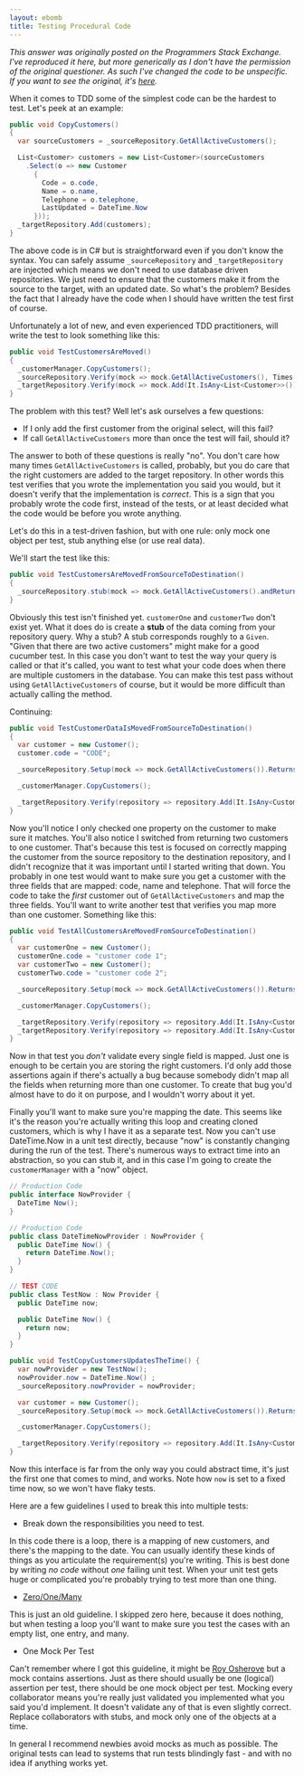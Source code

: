 ```yaml
---
layout: ebomb
title: Testing Procedural Code
---
```


*This answer was originally posted on the Programmers Stack Exchange. I've reproduced it here, but more generically as I don't have the permission of the original questioner. As such I've changed the code to be unspecific. If you want to see the original, it's [here](http://programmers.stackexchange.com/questions/318369/unit-test-for-void-which-copies-data-from-one-location-to-another/325905#325905).*

When it comes to TDD some of the simplest code can be the hardest to test. Let's peek at an example:

```c#
public void CopyCustomers()
{
  var sourceCustomers = _sourceRepository.GetAllActiveCustomers();

  List<Customer> customers = new List<Customer>(sourceCustomers
    .Select(o => new Customer
      {
        Code = o.code,
        Name = o.name,
        Telephone = o.telephone,
        LastUpdated = DateTime.Now
      }));
  _targetRepository.Add(customers);
}
```

The above code is in C# but is straightforward even if you don't know the syntax. You can safely assume `_sourceRepository` and `_targetRepository` are injected which means we don't need to use database driven repositories. We just need to ensure that the customers make it from the source to the target, with an updated date. So what's the problem? Besides the fact that I already have the code when I should have written the test first of course.

Unfortunately a lot of new, and even experienced TDD practitioners, will write the test to look something like this:

```c#
public void TestCustomersAreMoved()
{
  _customerManager.CopyCustomers();
  _sourceRepository.Verify(mock => mock.GetAllActiveCustomers(), Times.Once());
  _targetRepository.Verify(mock => mock.Add(It.IsAny<List<Customer>>()), Times.Once());
}
```

The problem with this test? Well let's ask ourselves a few questions:

* If I only add the first customer from the original select, will this fail?
* If call `GetAllActiveCustomers` more than once the test will fail, should it?

The answer to both of these questions is really "no". You don't care how many times `GetAllActiveCustomers` is called, probably, but you do care that the right customers are added to the target repository. In other words this test verifies that you wrote the implementation you said you would, but it doesn't verify that the implementation is _correct_. This is a sign that you probably wrote the code first, instead of the tests, or at least decided what the code would be before you wrote anything.

Let's do this in a test-driven fashion, but with one rule: only mock one object per test, stub anything else (or use real data).

We'll start the test like this:

```c#
public void TestCustomersAreMovedFromSourceToDestination()
{
  _sourceRepository.stub(mock => mock.GetAllActiveCustomers().andReturn([customerOne, customerTwo]):
}
```

Obviously this test isn't finished yet. `customerOne` and `customerTwo` don't exist yet. What it does do is create a **stub** of the data coming from your repository query. Why a stub? A stub corresponds roughly to a `Given`. "Given that there are two active customers" might make for a good cucumber test. In this case you don't want to test the way your query is called or that it's called, you want to test what your code does when there are multiple customers in the database. You can make this test pass without using `GetAllActiveCustomers` of course, but it would be more difficult than actually calling the method.

Continuing:

```c#
public void TestCustomerDataIsMovedFromSourceToDestination()
{
  var customer = new Customer();
  customer.code = "CODE";

  _sourceRepository.Setup(mock => mock.GetAllActiveCustomers()).Returns([customer]):

  _customerManager.CopyCustomers();

  _targetRepository.Verify(repository => repository.Add(It.IsAny<Customer>(customer => customer.code == "CODE")));
}
```

Now you'll notice I only checked one property on the customer to make sure it matches. You'll also notice I switched from returning two customers to one customer. That's because this test is focused on correctly mapping the customer from the source repository to the destination repository, and I didn't recognize that it was important until I started writing that down. You probably in one test would want to make sure you get a customer with the three fields that are mapped: code, name and telephone. That will force the code to take the _first_ customer out of `GetAllActiveCustomers` and map the three fields. You'll want to write another test that verifies you map more than one customer. Something like this:

```c#
public void TestAllCustomersAreMovedFromSourceToDestination()
{
  var customerOne = new Customer();
  customerOne.code = "customer code 1";
  var customerTwo = new Customer();
  customerTwo.code = "customer code 2";

  _sourceRepository.Setup(mock => mock.GetAllActiveCustomers()).Returns([customerOne, customerTwo]):

  _customerManager.CopyCustomers();

  _targetRepository.Verify(repository => repository.Add(It.IsAny<Customer>(customer => customer.code == "customer code 1")));
  _targetRepository.Verify(repository => repository.Add(It.IsAny<Customer>(customer => customer.code == "customer code 2")));
}
```

Now in that test you *don't* validate every single field is mapped. Just one is enough to be certain you are storing the right customers. I'd only add those assertions again if there's actually a bug because somebody didn't map all the fields when returning more than one customer. To create that bug you'd almost have to do it on purpose, and I wouldn't worry about it yet.

Finally you'll want to make sure you're mapping the date. This seems like it's the reason you're actually writing this loop and creating cloned customers, which is why I have it as a separate test. Now you can't use DateTime.Now in a unit test directly, because "now" is constantly changing during the run of the test. There's numerous ways to extract time into an abstraction, so you can stub it, and in this case I'm going to create the `customerManager` with a "now" object.

```c#
// Production Code
public interface NowProvider {
  DateTime Now();
}

// Production Code
public class DateTimeNowProvider : NowProvider {
  public DateTime Now() {
    return DateTime.Now();
  }
}

// TEST CODE
public class TestNow : Now Provider {
  public DateTime now;

  public DateTime Now() {
    return now;
  }
}

public void TestCopyCustomersUpdatesTheTime() {
  var nowProvider = new TestNow();
  nowProvider.now = DateTime.Now() ;
  _sourceRepository.nowProvider = nowProvider;

  var customer = new Customer();
  _sourceRepository.Setup(mock => mock.GetAllActiveCustomers()).Returns([customer]):

  _customerManager.CopyCustomers();

  _targetRepository.Verify(repository => repository.Add(It.IsAny<Customer>(customer => customer.LastUpdated == nowProvider.now)));
}
```

Now this interface is far from the only way you could abstract time, it's just the first one that comes to mind, and works. Note how `now` is set to a fixed time now, so we won't have flaky tests.

Here are a few guidelines I used to break this into multiple tests:

* Break down the responsibilities you need to test.

In this code there is a loop, there is a mapping of new customers, and there's the mapping to the date. You can usually identify these kinds of things as you articulate the requirement(s) you're writing. This is best done by writing *no code* without *one* failing unit test. When your unit test gets huge or complicated you're probably trying to test more than one thing.

* [Zero/One/Many](http://agileinaflash.blogspot.com/2012/06/simplify-design-with-zero-one-many.html)

This is just an old guideline. I skipped zero here, because it does nothing, but when testing a loop you'll want to make sure you test the cases with an empty list, one entry, and many.

* One Mock Per Test

Can't remember where I got this guideline, it might be [Roy Osherove](http://artofunittesting.com/) but a mock contains assertions. Just as there should usually be one (logical) assertion per test, there should be one mock object per test. Mocking every collaborator means you're really just validated you implemented what you said you'd implement. It doesn't validate any of that is even slightly correct. Replace collaborators with stubs, and mock only one of the objects at a time.

In general I recommend newbies avoid mocks as much as possible. The original tests can lead to systems that run tests blindingly fast - and with no idea if anything works yet.
